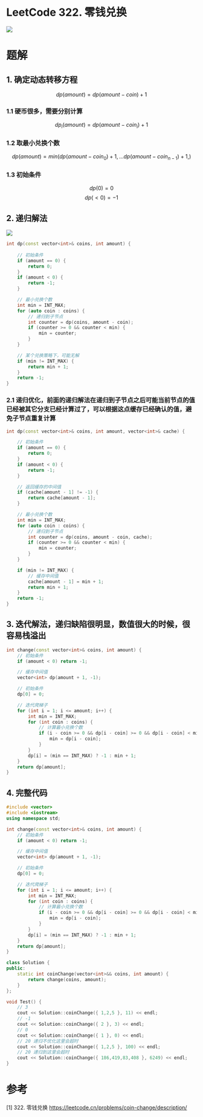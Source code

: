# LeetCode 322. 零钱兑换
![](../../assets/images/code/coin_exchange01.png)

# 题解

## 1. 确定动态转移方程
$$
dp(amount) = dp(amount - coin) + 1
$$

### 1.1 硬币很多，需要分别计算
$$
dp_i(amount) = dp(amount - coin_{i}) + 1
$$

### 1.2 取最小兑换个数
$$
dp(amount) = min(dp(amount - coin_{0})+1, ... dp(amount - coin_{n-1})+1, )
$$

### 1.3 初始条件
$$
dp(0) = 0
$$
$$
dp(<0) = -1
$$

## 2. 递归解法
![](../../assets/images/code/coin_exchange02.jpg)
```cpp
int dp(const vector<int>& coins, int amount) {
    
    // 初始条件
    if (amount == 0) {
        return 0;
    }
    if (amount < 0) {
        return -1;
    }

    // 最小兑换个数
    int min = INT_MAX;
    for (auto coin : coins) {
        // 递归到子节点
        int counter = dp(coins, amount - coin);
        if (counter >= 0 && counter < min) {
            min = counter;
        }
    }

    // 某个兑换策略下，可能无解
    if (min != INT_MAX) {
        return min + 1;
    }
    return -1;
}
```

### 2.1 递归优化，前面的递归解法在递归到子节点之后可能当前节点的值已经被其它分支已经计算过了，可以根据这点缓存已经确认的值，避免子节点重复计算
```cpp
int dp(const vector<int>& coins, int amount, vector<int>& cache) {

    // 初始条件
    if (amount == 0) {
        return 0;
    }
    if (amount < 0) {
        return -1;
    }

    // 返回缓存的中间值
    if (cache[amount - 1] != -1) {
        return cache[amount - 1];
    }

    // 最小兑换个数
    int min = INT_MAX;
    for (auto coin : coins) {
        // 递归到子节点
        int counter = dp(coins, amount - coin, cache);
        if (counter >= 0 && counter < min) {
            min = counter;
        }
    }

    if (min != INT_MAX) {
        // 缓存中间值
        cache[amount - 1] = min + 1;
        return min + 1;
    }
    return -1;
}
```

## 3. 迭代解法，递归缺陷很明显，数值很大的时候，很容易栈溢出
```cpp
int change(const vector<int>& coins, int amount) {
    // 初始条件
    if (amount < 0) return -1;

    // 缓存中间值
    vector<int> dp(amount + 1, -1);

    // 初始条件
    dp[0] = 0;

    // 迭代爬梯子
    for (int i = 1; i <= amount; i++) {
        int min = INT_MAX;
        for (int coin : coins) {
            // 计算最小兑换个数
            if (i - coin >= 0 && dp[i - coin] >= 0 && dp[i - coin] < min) {
                min = dp[i - coin];
            }
        }
        dp[i] = (min == INT_MAX) ? -1 : min + 1;
    }
    return dp[amount];
}
```

## 4. 完整代码
```cpp
#include <vector>
#include <iostream>
using namespace std;

int change(const vector<int>& coins, int amount) {
    // 初始条件
    if (amount < 0) return -1;

    // 缓存中间值
    vector<int> dp(amount + 1, -1);

    // 初始条件
    dp[0] = 0;

    // 迭代爬梯子
    for (int i = 1; i <= amount; i++) {
        int min = INT_MAX;
        for (int coin : coins) {
            // 计算最小兑换个数
            if (i - coin >= 0 && dp[i - coin] >= 0 && dp[i - coin] < min) {
                min = dp[i - coin];
            }
        }
        dp[i] = (min == INT_MAX) ? -1 : min + 1;
    }
    return dp[amount];
}

class Solution {
public:
    static int coinChange(vector<int>&& coins, int amount) {
        return change(coins, amount);
    }
};

void Test() {
    // 3
    cout << Solution::coinChange({ 1,2,5 }, 11) << endl;
    // -1
    cout << Solution::coinChange({ 2 }, 3) << endl;
    // 0
    cout << Solution::coinChange({ 1 }, 0) << endl;
    // 20 递归不优化这里会超时
    cout << Solution::coinChange({ 1,2,5 }, 100) << endl;
    // 20 递归到这里会超时
    cout << Solution::coinChange({ 186,419,83,408 }, 6249) << endl;
}
```

# 参考
[1] 322. 零钱兑换 https://leetcode.cn/problems/coin-change/description/
